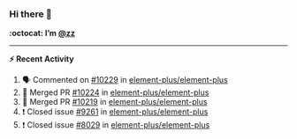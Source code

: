 ### Hi there 👋

**:octocat: I’m [@zz](https://github.com/holazz)**

---

**:zap: Recent Activity**

<!--START_SECTION:activity-->
1. 🗣 Commented on [#10229](https://github.com/element-plus/element-plus/issues/10229) in [element-plus/element-plus](https://github.com/element-plus/element-plus)
2. 🎉 Merged PR [#10224](https://github.com/element-plus/element-plus/pull/10224) in [element-plus/element-plus](https://github.com/element-plus/element-plus)
3. 🎉 Merged PR [#10219](https://github.com/element-plus/element-plus/pull/10219) in [element-plus/element-plus](https://github.com/element-plus/element-plus)
4. ❗️ Closed issue [#9261](https://github.com/element-plus/element-plus/issues/9261) in [element-plus/element-plus](https://github.com/element-plus/element-plus)
5. ❗️ Closed issue [#8029](https://github.com/element-plus/element-plus/issues/8029) in [element-plus/element-plus](https://github.com/element-plus/element-plus)
<!--END_SECTION:activity-->
